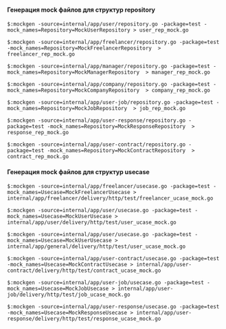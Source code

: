 #### Генерация mock файлов для структур repository
`$:mockgen -source=internal/app/user/repository.go -package=test -mock_names=Repository=MockUserRepository > user_rep_mock.go`

`$:mockgen -source=internal/app/freelancer/repository.go -package=test -mock_names=Repository=MockFreelancerRepository  > freelancer_rep_mock.go`

`$:mockgen -source=internal/app/manager/repository.go -package=test -mock_names=Repository=MockManagerRepository  > manager_rep_mock.go`

`$:mockgen -source=internal/app/company/repository.go -package=test -mock_names=Repository=MockCompanyRepository  > company_rep_mock.go`

`$:mockgen -source=internal/app/user-job/repository.go -package=test -mock_names=Repository=MockJobRepository  > job_rep_mock.go`

`$:mockgen -source=internal/app/user-response/repository.go -package=test -mock_names=Repository=MockResponseRepository  > response_rep_mock.go`

`$:mockgen -source=internal/app/user-contract/repository.go -package=test -mock_names=Repository=MockContractRepository  > contract_rep_mock.go`

#### Генерация mock файлов для структур usecase
`$:mockgen -source=internal/app/freelancer/usecase.go -package=test -mock_names=Usecase=MockFreelancerUsecase > internal/app/freelancer/delivery/http/test/freelancer_ucase_mock.go` 

`$:mockgen -source=internal/app/user/usecase.go -package=test -mock_names=Usecase=MockUserUsecase > internal/app/user/delivery/http/test/user_ucase_mock.go`

`$:mockgen -source=internal/app/user/usecase.go -package=test -mock_names=Usecase=MockUserUsecase > internal/app/general/delivery/http/test/user_ucase_mock.go`

`$:mockgen -source=internal/app/user-contract/usecase.go -package=test -mock_names=Usecase=MockContractUsecase > internal/app/user-contract/delivery/http/test/contract_ucase_mock.go` 

`$:mockgen -source=internal/app/user-job/usecase.go -package=test -mock_names=Usecase=MockJobUsecase > internal/app/user-job/delivery/http/test/job_ucase_mock.go`

`$:mockgen -source=internal/app/user-response/usecase.go -package=test -mock_names=Usecase=MockResponseUsecase > internal/app/user-response/delivery/http/test/response_ucase_mock.go` 
